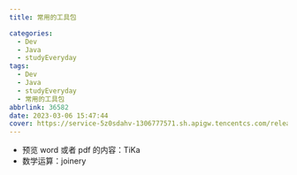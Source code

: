 ```yaml
---
title: 常用的工具包

categories:
  - Dev
  - Java
  - studyEveryday
tags:
  - Dev
  - Java
  - studyEveryday
  - 常用的工具包
abbrlink: 36582
date: 2023-03-06 15:47:44
cover: https://service-5z0sdahv-1306777571.sh.apigw.tencentcs.com/release/?uuid=fe55cb48f21b47d2bdf9276f1f29a5cf
---
```


- 预览 word 或者 pdf 的内容：TiKa
- 数学运算：joinery